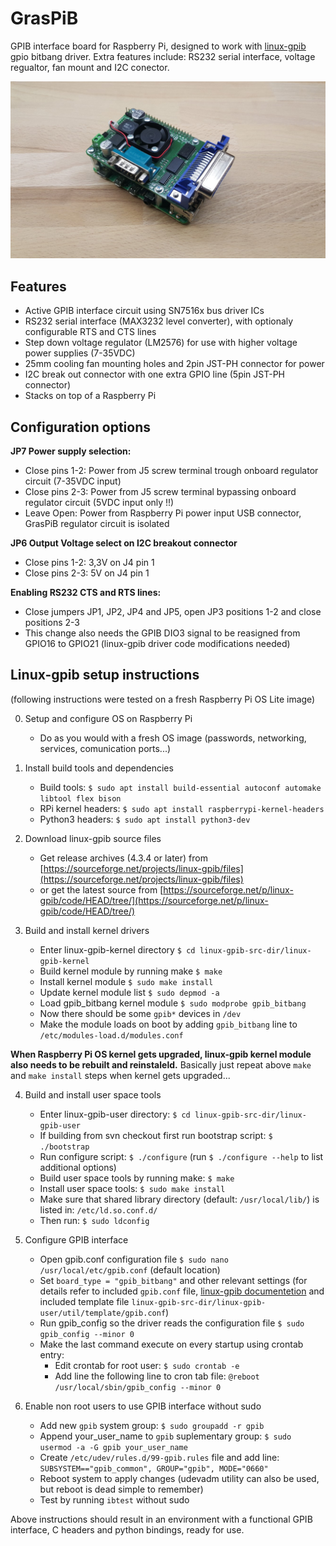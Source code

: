 # GrasPiB
GPIB interface board for Raspberry Pi, designed to work with [linux-gpib](https://linux-gpib.sourceforge.io/) gpio bitbang driver. Extra features include: RS232 serial interface, voltage regualtor, fan mount and I2C conector.

![GrasPiB](Images/IMG_20211229_181813.jpg)

## Features
* Active GPIB interface circuit using SN7516x bus driver ICs
* RS232 serial interface (MAX3232 level converter), with optionaly configurable RTS and CTS lines
* Step down voltage regulator (LM2576) for use with higher voltage power supplies (7-35VDC)
* 25mm cooling fan mounting holes and 2pin JST-PH connector for power
* I2C break out connector with one extra GPIO line (5pin JST-PH connector)
* Stacks on top of a Raspberry Pi

## Configuration options

**JP7 Power supply selection:**

* Close pins 1-2: Power from J5 screw terminal trough onboard regulator circuit (7-35VDC input)
* Close pins 2-3: Power from J5 screw terminal bypassing onboard regulator circuit (5VDC input only !!)
* Leave Open: Power from Raspberry Pi power input USB connector, GrasPiB regulator circuit is isolated

**JP6 Output Voltage select on I2C breakout connector**

* Close pins 1-2: 3,3V on J4 pin 1
* Close pins 2-3: 5V on J4 pin 1

**Enabling RS232 CTS and RTS lines:**

* Close jumpers JP1, JP2, JP4 and JP5, open JP3 positions 1-2 and close positions 2-3
* This change also needs the GPIB DIO3 signal to be reasigned from GPIO16 to GPIO21 (linux-gpib driver code modifications needed)

## Linux-gpib setup instructions

(following instructions were tested on a fresh Raspberry Pi OS Lite image)

0. Setup and configure OS on Raspberry Pi
    * Do as you would with a fresh OS image (passwords, networking, services, comunication ports...)

1. Install build tools and dependencies
    * Build tools: `$ sudo apt install build-essential autoconf automake libtool flex bison`
    * RPi kernel headers: `$ sudo apt install raspberrypi-kernel-headers`
    * Python3 headers: `$ sudo apt install python3-dev`

2. Download linux-gpib source files
    * Get release archives (4.3.4 or later) from [https://sourceforge.net/projects/linux-gpib/files](https://sourceforge.net/projects/linux-gpib/files)
    * or get the latest source from [https://sourceforge.net/p/linux-gpib/code/HEAD/tree/](https://sourceforge.net/p/linux-gpib/code/HEAD/tree/)

3. Build and install kernel drivers
    * Enter linux-gpib-kernel directory `$ cd linux-gpib-src-dir/linux-gpib-kernel`
    * Build kernel module by running make `$ make`
    * Install kernel module `$ sudo make install`
    * Update kernel module list `$ sudo depmod -a`
    * Load gpib_bitbang kernel module `$ sudo modprobe gpib_bitbang`
    * Now there should be some `gpib*` devices in `/dev`
    * Make the module loads on boot by adding `gpib_bitbang` line to `/etc/modules-load.d/modules.conf`

**When Raspberry Pi OS kernel gets upgraded, linux-gpib kernel module also needs to be rebuilt and reinstaleld.**
Basically just repeat above `make` and `make install` steps when kernel gets upgraded...

4. Build and install user space tools
    * Enter linux-gpib-user directory: `$ cd linux-gpib-src-dir/linux-gpib-user`
    * If building from svn checkout first run bootstrap script: `$ ./bootstrap`
    * Run configure script: `$ ./configure` (run `$ ./configure --help` to list additional options)
    * Build user space tools by running make: `$ make`
    * Install user space tools: `$ sudo make install`
    * Make sure that shared library directory (default: `/usr/local/lib/`) is listed in: `/etc/ld.so.conf.d/`
    * Then run: `$ sudo ldconfig`

5. Configure GPIB interface
    * Open gpib.conf configuration file `$ sudo nano /usr/local/etc/gpib.conf` (default location)
    * Set `board_type = "gpib_bitbang"` and other relevant settings (for details refer to included `gpib.conf` file, [linux-gpib documentetion](https://linux-gpib.sourceforge.io/doc_html/configuration-gpib-conf.html) and included template file `linux-gpib-src-dir/linux-gpib-user/util/template/gpib.conf`)
    * Run gpib_config so the driver reads the configuration file `$ sudo gpib_config --minor 0`
    * Make the last command execute on every startup using crontab entry:
        - Edit crontab for root user: `$ sudo crontab -e`
        - Add line the following line to cron tab file: `@reboot /usr/local/sbin/gpib_config --minor 0`

6. Enable non root users to use GPIB interface without sudo
    - Add new `gpib` system group: `$ sudo groupadd -r gpib`
    - Append your_user_name to `gpib` suplementary group: `$ sudo usermod -a -G gpib your_user_name`
    - Create `/etc/udev/rules.d/99-gpib.rules` file and add line: `SUBSYSTEM=="gpib_common", GROUP="gpib", MODE="0660"`
    - Reboot system to apply changes (udevadm utility can also be used, but reboot is dead simple to remember)
    - Test by running `ibtest` without sudo

Above instructions should result in an environment with a functional GPIB interface, C headers and python bindings, ready for use.
